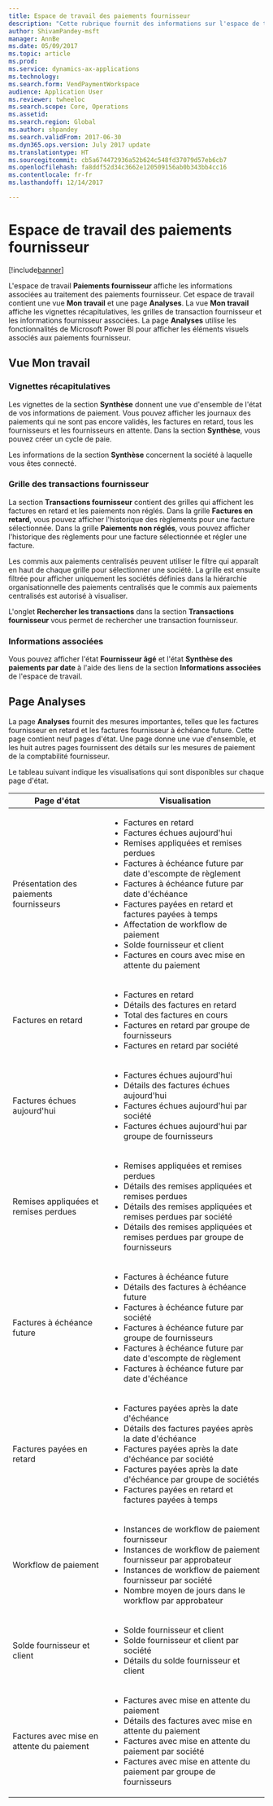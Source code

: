 ```yaml
---
title: Espace de travail des paiements fournisseur
description: "Cette rubrique fournit des informations sur l'espace de travail Paiements fournisseur. L'espace de travail Paiements fournisseur affiche les informations associées au traitement des paiements fournisseur."
author: ShivamPandey-msft
manager: AnnBe
ms.date: 05/09/2017
ms.topic: article
ms.prod: 
ms.service: dynamics-ax-applications
ms.technology: 
ms.search.form: VendPaymentWorkspace
audience: Application User
ms.reviewer: twheeloc
ms.search.scope: Core, Operations
ms.assetid: 
ms.search.region: Global
ms.author: shpandey
ms.search.validFrom: 2017-06-30
ms.dyn365.ops.version: July 2017 update
ms.translationtype: HT
ms.sourcegitcommit: cb5a674472936a52b624c548fd37079d57eb6cb7
ms.openlocfilehash: fa8ddf52d34c3662e120509156ab0b343bb4cc16
ms.contentlocale: fr-fr
ms.lasthandoff: 12/14/2017

---
```


# <a name="vendor-payments-workspace"></a>Espace de travail des paiements fournisseur

[!include[banner](../includes/banner.md)]

L'espace de travail **Paiements fournisseur** affiche les informations associées au traitement des paiements fournisseur. Cet espace de travail contient une vue **Mon travail** et une page **Analyses**. La vue **Mon travail** affiche les vignettes récapitulatives, les grilles de transaction fournisseur et les informations fournisseur associées. La page **Analyses** utilise les fonctionnalités de Microsoft Power BI pour afficher les éléments visuels associés aux paiements fournisseur.

## <a name="my-work-view"></a>Vue Mon travail

### <a name="summary-tiles"></a>Vignettes récapitulatives

Les vignettes de la section **Synthèse** donnent une vue d'ensemble de l'état de vos informations de paiement. Vous pouvez afficher les journaux des paiements qui ne sont pas encore validés, les factures en retard, tous les fournisseurs et les fournisseurs en attente. Dans la section **Synthèse**, vous pouvez créer un cycle de paie.

Les informations de la section **Synthèse** concernent la société à laquelle vous êtes connecté.

### <a name="vendor-transactions-grids"></a>Grille des transactions fournisseur

La section **Transactions fournisseur** contient des grilles qui affichent les factures en retard et les paiements non réglés. Dans la grille **Factures en retard**, vous pouvez afficher l'historique des règlements pour une facture sélectionnée. Dans la grille **Paiements non réglés**, vous pouvez afficher l'historique des règlements pour une facture sélectionnée et régler une facture.

Les commis aux paiements centralisés peuvent utiliser le filtre qui apparaît en haut de chaque grille pour sélectionner une société. La grille est ensuite filtrée pour afficher uniquement les sociétés définies dans la hiérarchie organisationnelle des paiements centralisés que le commis aux paiements centralisés est autorisé à visualiser.

L'onglet **Rechercher les transactions** dans la section **Transactions fournisseur** vous permet de rechercher une transaction fournisseur.

### <a name="related-information"></a>Informations associées

Vous pouvez afficher l'état **Fournisseur âgé** et l'état **Synthèse des paiements par date** à l'aide des liens de la section **Informations associées** de l'espace de travail.

## <a name="analytics-page"></a>Page Analyses

La page **Analyses** fournit des mesures importantes, telles que les factures fournisseur en retard et les factures fournisseur à échéance future. Cette page contient neuf pages d'état. Une page donne une vue d'ensemble, et les huit autres pages fournissent des détails sur les mesures de paiement de la comptabilité fournisseur.

Le tableau suivant indique les visualisations qui sont disponibles sur chaque page d'état.

| Page d'état | Visualisation |
|-------------|---------------|
| Présentation des paiements fournisseurs | <ul><li>Factures en retard</li><li>Factures échues aujourd'hui</li><li>Remises appliquées et remises perdues</li><li>Factures à échéance future par date d'escompte de règlement</li><li>Factures à échéance future par date d'échéance</li><li>Factures payées en retard et factures payées à temps</li><li>Affectation de workflow de paiement</li><li>Solde fournisseur et client</li><li>Factures en cours avec mise en attente du paiement</li></ul> |
| Factures en retard | <ul><li>Factures en retard</li><li>Détails des factures en retard</li><li>Total des factures en cours</li><li>Factures en retard par groupe de fournisseurs</li><li>Factures en retard par société</li></ul> |
| Factures échues aujourd'hui | <ul><li>Factures échues aujourd'hui</li><li>Détails des factures échues aujourd'hui</li><li>Factures échues aujourd'hui par société</li><li>Factures échues aujourd'hui par groupe de fournisseurs</li></ul> |
| Remises appliquées et remises perdues | <ul><li>Remises appliquées et remises perdues</li><li>Détails des remises appliquées et remises perdues</li><li>Détails des remises appliquées et remises perdues par société</li><li>Détails des remises appliquées et remises perdues par groupe de fournisseurs</li></ul> |
| Factures à échéance future | <ul><li>Factures à échéance future</li><li>Détails des factures à échéance future</li><li>Factures à échéance future par société</li><li>Factures à échéance future par groupe de fournisseurs</li><li>Factures à échéance future par date d'escompte de règlement</li><li>Factures à échéance future par date d'échéance</li></ul> |
| Factures payées en retard | <ul><li>Factures payées après la date d'échéance</li><li>Détails des factures payées après la date d'échéance</li><li>Factures payées après la date d'échéance par société</li><li>Factures payées après la date d'échéance par groupe de sociétés</li><li>Factures payées en retard et factures payées à temps</li></ul> |
| Workflow de paiement | <ul><li>Instances de workflow de paiement fournisseur</li><li>Instances de workflow de paiement fournisseur par approbateur</li><li>Instances de workflow de paiement fournisseur par société</li><li>Nombre moyen de jours dans le workflow par approbateur</li></ul> |
| Solde fournisseur et client | <ul><li>Solde fournisseur et client</li><li>Solde fournisseur et client par société</li><li>Détails du solde fournisseur et client</li></ul> |
| Factures avec mise en attente du paiement | <ul><li>Factures avec mise en attente du paiement</li><li>Détails des factures avec mise en attente du paiement</li><li>Factures avec mise en attente du paiement par société</li><li>Factures avec mise en attente du paiement par groupe de fournisseurs</li></ul> |

